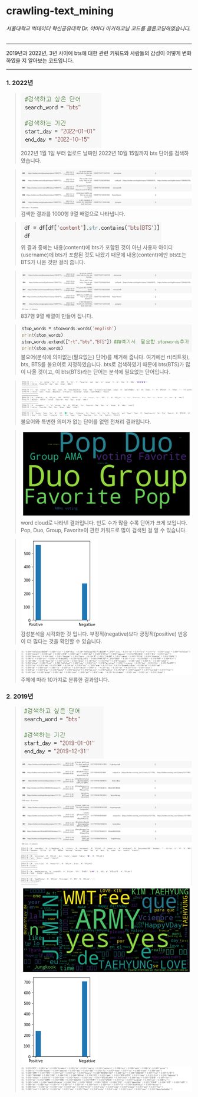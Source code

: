 # crawling-text_mining

###### 서울대학교 빅데이터 혁신공유대학 Dr. 야마다 아키히코님 코드를 클론코딩하였습니다.

-----------------------------------------

2019년과 2022년, 3년 사이에 bts에 대한 관련 키워드와 사람들의 감성이 어떻게 변화하였을 지 알아보는 코드입니다.

-----------------------------------------
### 1. 2022년
 
> <img src="./crawling-textmining images/bts2022.jpg" alt="bts2022"></img><br/>
> 2022년 1월 1일 부터 업로드 날짜인 2022년 10월 15일까지 bts 단어를 검색하였습니다.

> <img src="./crawling-textmining images/df2022.jpg" alt="bts2022"></img><br/>
> 검색한 결과를 1000행 9열 배열으로 나타냅니다.

> <img src="./crawling-textmining images/bts content.jpg" alt="bts2022"></img><br/>
> 위 결과 중에는 내용(content)에 bts가 포함된 것이 아닌 사용자 아이디(username)에 bts가 포함된 것도 나왔기 때문에 내용(content)에만 bts또는 BTS가 나온 것만 걸러 줍니다.

> <img src="./crawling-textmining images/bts content result2022.jpg" alt="bts2022"></img><br/>
> 837행 9열 배열이 만들어 집니다.

> <img src="./crawling-textmining images/stopwords.jpg" alt="bts2022"></img><br/>
> 불요어(분석에 의미없는(필요없는) 단어)를 제거해 줍니다. 여기에선 rt(리트윗), bts, BTS를 불요어로 지정하였습니다. bts로 겁색하였기 때문에 bts(BTS)가 많이 나올 것이고, 이 bts(BTS)라는 단어는 분석에 필요없는 단어입니다.

> <img src="./crawling-textmining images/전처리2022.jpg" alt="bts2022"></img><br/>
> 불요어와 특변한 의미가 없는 단어를 없앤 전처리 결과입니다.
 
> <img src="./crawling-textmining images/word cloud2022.png" alt="bts2022"></img><br/>
> word cloud로 나타낸 결과입니다. 빈도 수가 많을 수록 단어가 크게 보입니다. Pop, Duo, Group, Favorite이 관련 키워드로 많이 검색된 걸 알 수 있습니다.

> <img src="./crawling-textmining images/감정분석 시각화2022.png" alt="bts2022"></img><br/>
> 감성분석을 시각화한 것 입니다. 부정적(negative)보다 긍정적(positive) 반응이 더 많다는 것을 확인할 수 있습니다.

> <img src="./crawling-textmining images/Topic Analysis2022.jpg" alt="bts2022"></img><br/>
> 주제에 따라 10가지로 분류한 결과입니다.

### 2. 2019년
> <img src="./crawling-textmining images/bts2019.jpg" alt="bts2022"></img><br/>
> <img src="./crawling-textmining images/df2019.jpg" alt="bts2022"></img><br/>
> <img src="./crawling-textmining images/bts content result2019.jpg" alt="bts2022"></img><br/>
> <img src="./crawling-textmining images/전처리2019.jpg" alt="bts2022"></img><br/>
> <img src="./crawling-textmining images/word cloud2019.png" alt="bts2022"></img><br/>
> <img src="./crawling-textmining images/감정분석 시각화2019.png" alt="bts2022"></img><br/>
> <img src="./crawling-textmining images/Topic Analysis2019.jpg" alt="bts2022"></img><br/>
